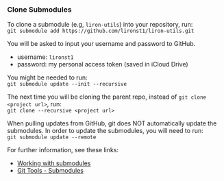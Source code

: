 ### Clone Submodules

To clone a submodule (e.g, `liron-utils`) into your repository, run:\
`git submodule add https://github.com/lironst1/liron-utils.git`

You will be asked to input your username and password to GitHub.

- username: `lironst1`
- password: my personal access token (saved in iCloud Drive)

You might be needed to run:\
`git submodule update --init --recursive`

The next time you will be cloning the parent repo, instead of `git clone <project url>`, run:\
`git clone --recursive <project url>`

When pulling updates from GitHub, git does NOT automatically update the submodules.
In order to update the submodules, you will need to run:\
`git submodule update --remote`

For further information, see these links:

- [Working with submodules](https://github.blog/2016-02-01-working-with-submodules/)
- [Git Tools - Submodules](https://git-scm.com/book/en/v2/Git-Tools-Submodules)